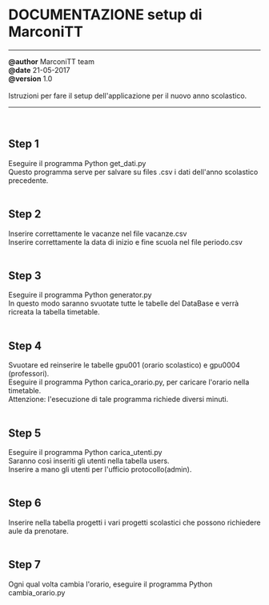 # DOCUMENTAZIONE setup di MarconiTT
-------------
**@author** MarconiTT team <br>
**@date** 21-05-2017 <br>
**@version** 1.0 <br><br>
Istruzioni per fare il setup dell'applicazione per il nuovo anno scolastico.

-------------
<br>

## Step 1
Eseguire il programma Python get_dati.py<br>
Questo programma serve per salvare su files .csv i dati dell'anno scolastico precedente.
<br><br>


## Step 2
Inserire correttamente le vacanze nel file vacanze.csv<br>
Inserire correttamente la data di inizio e fine scuola nel file periodo.csv
<br><br>


## Step 3
Eseguire il programma Python generator.py<br>
In questo modo saranno svuotate tutte le tabelle del DataBase e verrà ricreata la tabella timetable.
<br><br>


## Step 4
Svuotare ed reinserire le tabelle gpu001 (orario scolastico) e gpu0004 (professori).<br>
Eseguire il programma Python carica_orario.py, per caricare l'orario nella timetable.<br>
Attenzione:  l'esecuzione di tale programma richiede diversi minuti.
<br><br>


## Step 5
Eseguire il programma Python carica_utenti.py<br>
Saranno così inseriti gli utenti nella tabella users.<br>
Inserire a mano gli utenti per l'ufficio protocollo(admin).
<br><br>


## Step 6
Inserire nella tabella progetti i vari progetti scolastici che possono richiedere aule da prenotare.
<br><br>


## Step 7
Ogni qual volta cambia l'orario, eseguire il programma Python cambia_orario.py
